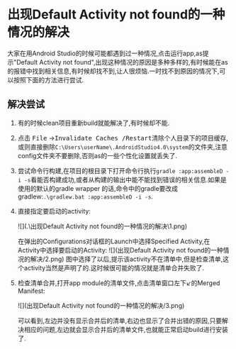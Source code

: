 # 出现Default Activity not found的一种情况的解决

  大家在用Android Studio的时候可能都遇到过一种情况,点击运行app,as提示"Default Activity not found",出现这种情况的原因是多种多样的,有时候能在as的报错中找到相关信息,有时候却找不到,让人很烦恼.一时找不到原因的情况下,可以按照下面的方法进行尝试.

## 解决尝试

1. 有的时候clean项目重新build就能解决了,有时候却不能.

2. 点击 <kbd>File</kbd> -><kbd>Invalidate Caches /Restart</kbd>清除个人目录下的项目缓存,或则直接删除`C:\Users\userName\.AndroidStudio4.0\system`的文件夹,注意config文件夹不要删除,否则as的一些个性化设置就丢失了.

3. 尝试命令行构建,在项目的根目录下打开命令行执行`gradle :app:assembleD -i -s`看能否构建成功,或者从构建的输出中能不能找到错误的相关信息.如果是使用的默认的gradle wrapper 的话,命令中的gradle要改成gradlew:`.\gradlew.bat :app:assembleD -i -s`.

4. 直接指定要启动的activity:

    ![](.\出现Default Activity not found的一种情况的解决\1.png)

    在弹出的Configurations对话框的Launch中选择Specified Activity,在Activity中选择要启动的Activity:
    ![](出现Default Activity not found的一种情况的解决/2.png)
    图中选择了以后,提示该activity不在清单中,但是检查清单,这个activity当然是声明了的.这时候很可能的情况就是清单合并失败了.

5. 检查清单合并,打开app module的清单文件,点击清单窗口左下↙的Merged Manifest:

    ![](出现Default Activity not found的一种情况的解决/3.png)

    可以看到,左边并没有显示合并后的清单,右边也显示了合并出错的原因,只要解决相应的问题,左边就会显示合并后的清单文件,也就能正常启动build进行安装了.

    


